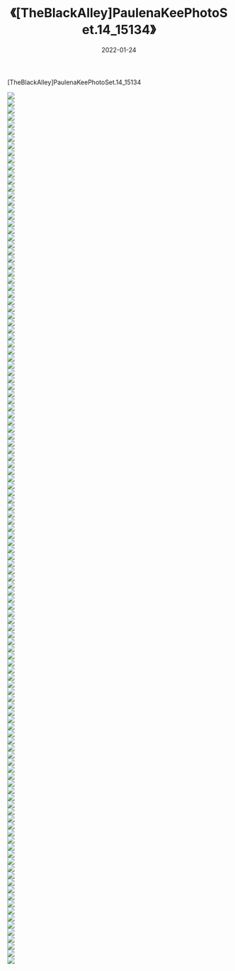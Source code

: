 ﻿---
layout: post
title:  《[TheBlackAlley]PaulenaKeePhotoSet.14_15134》
date:   2022-01-24
img: http://imgx.orgx.ga/漏D/2022/[TheBlackAlley]PaulenaKeePhotoSet.14_15134/000.jpg
categories: [美女, 清纯, 唯美]
---

[TheBlackAlley]PaulenaKeePhotoSet.14_15134

  ![](http://imgx.orgx.ga/漏D/2022/[TheBlackAlley]PaulenaKeePhotoSet.14_15134/001.jpg) <br> ![](http://imgx.orgx.ga/漏D/2022/[TheBlackAlley]PaulenaKeePhotoSet.14_15134/002.jpg) <br> ![](http://imgx.orgx.ga/漏D/2022/[TheBlackAlley]PaulenaKeePhotoSet.14_15134/003.jpg) <br> ![](http://imgx.orgx.ga/漏D/2022/[TheBlackAlley]PaulenaKeePhotoSet.14_15134/004.jpg) <br> ![](http://imgx.orgx.ga/漏D/2022/[TheBlackAlley]PaulenaKeePhotoSet.14_15134/005.jpg) <br> ![](http://imgx.orgx.ga/漏D/2022/[TheBlackAlley]PaulenaKeePhotoSet.14_15134/006.jpg) <br> ![](http://imgx.orgx.ga/漏D/2022/[TheBlackAlley]PaulenaKeePhotoSet.14_15134/007.jpg) <br> ![](http://imgx.orgx.ga/漏D/2022/[TheBlackAlley]PaulenaKeePhotoSet.14_15134/008.jpg) <br> ![](http://imgx.orgx.ga/漏D/2022/[TheBlackAlley]PaulenaKeePhotoSet.14_15134/009.jpg) <br> ![](http://imgx.orgx.ga/漏D/2022/[TheBlackAlley]PaulenaKeePhotoSet.14_15134/010.jpg) <br> ![](http://imgx.orgx.ga/漏D/2022/[TheBlackAlley]PaulenaKeePhotoSet.14_15134/011.jpg) <br> ![](http://imgx.orgx.ga/漏D/2022/[TheBlackAlley]PaulenaKeePhotoSet.14_15134/012.jpg) <br> ![](http://imgx.orgx.ga/漏D/2022/[TheBlackAlley]PaulenaKeePhotoSet.14_15134/013.jpg) <br> ![](http://imgx.orgx.ga/漏D/2022/[TheBlackAlley]PaulenaKeePhotoSet.14_15134/014.jpg) <br> ![](http://imgx.orgx.ga/漏D/2022/[TheBlackAlley]PaulenaKeePhotoSet.14_15134/015.jpg) <br> ![](http://imgx.orgx.ga/漏D/2022/[TheBlackAlley]PaulenaKeePhotoSet.14_15134/016.jpg) <br> ![](http://imgx.orgx.ga/漏D/2022/[TheBlackAlley]PaulenaKeePhotoSet.14_15134/017.jpg) <br> ![](http://imgx.orgx.ga/漏D/2022/[TheBlackAlley]PaulenaKeePhotoSet.14_15134/018.jpg) <br> ![](http://imgx.orgx.ga/漏D/2022/[TheBlackAlley]PaulenaKeePhotoSet.14_15134/019.jpg) <br> ![](http://imgx.orgx.ga/漏D/2022/[TheBlackAlley]PaulenaKeePhotoSet.14_15134/020.jpg) <br> ![](http://imgx.orgx.ga/漏D/2022/[TheBlackAlley]PaulenaKeePhotoSet.14_15134/021.jpg) <br> ![](http://imgx.orgx.ga/漏D/2022/[TheBlackAlley]PaulenaKeePhotoSet.14_15134/022.jpg) <br> ![](http://imgx.orgx.ga/漏D/2022/[TheBlackAlley]PaulenaKeePhotoSet.14_15134/023.jpg) <br> ![](http://imgx.orgx.ga/漏D/2022/[TheBlackAlley]PaulenaKeePhotoSet.14_15134/024.jpg) <br> ![](http://imgx.orgx.ga/漏D/2022/[TheBlackAlley]PaulenaKeePhotoSet.14_15134/025.jpg) <br> ![](http://imgx.orgx.ga/漏D/2022/[TheBlackAlley]PaulenaKeePhotoSet.14_15134/026.jpg) <br> ![](http://imgx.orgx.ga/漏D/2022/[TheBlackAlley]PaulenaKeePhotoSet.14_15134/027.jpg) <br> ![](http://imgx.orgx.ga/漏D/2022/[TheBlackAlley]PaulenaKeePhotoSet.14_15134/028.jpg) <br> ![](http://imgx.orgx.ga/漏D/2022/[TheBlackAlley]PaulenaKeePhotoSet.14_15134/029.jpg) <br> ![](http://imgx.orgx.ga/漏D/2022/[TheBlackAlley]PaulenaKeePhotoSet.14_15134/030.jpg) <br> ![](http://imgx.orgx.ga/漏D/2022/[TheBlackAlley]PaulenaKeePhotoSet.14_15134/031.jpg) <br> ![](http://imgx.orgx.ga/漏D/2022/[TheBlackAlley]PaulenaKeePhotoSet.14_15134/032.jpg) <br> ![](http://imgx.orgx.ga/漏D/2022/[TheBlackAlley]PaulenaKeePhotoSet.14_15134/033.jpg) <br> ![](http://imgx.orgx.ga/漏D/2022/[TheBlackAlley]PaulenaKeePhotoSet.14_15134/034.jpg) <br> ![](http://imgx.orgx.ga/漏D/2022/[TheBlackAlley]PaulenaKeePhotoSet.14_15134/035.jpg) <br> ![](http://imgx.orgx.ga/漏D/2022/[TheBlackAlley]PaulenaKeePhotoSet.14_15134/036.jpg) <br> ![](http://imgx.orgx.ga/漏D/2022/[TheBlackAlley]PaulenaKeePhotoSet.14_15134/037.jpg) <br> ![](http://imgx.orgx.ga/漏D/2022/[TheBlackAlley]PaulenaKeePhotoSet.14_15134/038.jpg) <br> ![](http://imgx.orgx.ga/漏D/2022/[TheBlackAlley]PaulenaKeePhotoSet.14_15134/039.jpg) <br> ![](http://imgx.orgx.ga/漏D/2022/[TheBlackAlley]PaulenaKeePhotoSet.14_15134/040.jpg) <br> ![](http://imgx.orgx.ga/漏D/2022/[TheBlackAlley]PaulenaKeePhotoSet.14_15134/041.jpg) <br> ![](http://imgx.orgx.ga/漏D/2022/[TheBlackAlley]PaulenaKeePhotoSet.14_15134/042.jpg) <br> ![](http://imgx.orgx.ga/漏D/2022/[TheBlackAlley]PaulenaKeePhotoSet.14_15134/043.jpg) <br> ![](http://imgx.orgx.ga/漏D/2022/[TheBlackAlley]PaulenaKeePhotoSet.14_15134/044.jpg) <br> ![](http://imgx.orgx.ga/漏D/2022/[TheBlackAlley]PaulenaKeePhotoSet.14_15134/045.jpg) <br> ![](http://imgx.orgx.ga/漏D/2022/[TheBlackAlley]PaulenaKeePhotoSet.14_15134/046.jpg) <br> ![](http://imgx.orgx.ga/漏D/2022/[TheBlackAlley]PaulenaKeePhotoSet.14_15134/047.jpg) <br> ![](http://imgx.orgx.ga/漏D/2022/[TheBlackAlley]PaulenaKeePhotoSet.14_15134/048.jpg) <br> ![](http://imgx.orgx.ga/漏D/2022/[TheBlackAlley]PaulenaKeePhotoSet.14_15134/049.jpg) <br> ![](http://imgx.orgx.ga/漏D/2022/[TheBlackAlley]PaulenaKeePhotoSet.14_15134/050.jpg) <br> ![](http://imgx.orgx.ga/漏D/2022/[TheBlackAlley]PaulenaKeePhotoSet.14_15134/051.jpg) <br> ![](http://imgx.orgx.ga/漏D/2022/[TheBlackAlley]PaulenaKeePhotoSet.14_15134/052.jpg) <br> ![](http://imgx.orgx.ga/漏D/2022/[TheBlackAlley]PaulenaKeePhotoSet.14_15134/053.jpg) <br> ![](http://imgx.orgx.ga/漏D/2022/[TheBlackAlley]PaulenaKeePhotoSet.14_15134/054.jpg) <br> ![](http://imgx.orgx.ga/漏D/2022/[TheBlackAlley]PaulenaKeePhotoSet.14_15134/055.jpg) <br> ![](http://imgx.orgx.ga/漏D/2022/[TheBlackAlley]PaulenaKeePhotoSet.14_15134/056.jpg) <br> ![](http://imgx.orgx.ga/漏D/2022/[TheBlackAlley]PaulenaKeePhotoSet.14_15134/057.jpg) <br> ![](http://imgx.orgx.ga/漏D/2022/[TheBlackAlley]PaulenaKeePhotoSet.14_15134/058.jpg) <br> ![](http://imgx.orgx.ga/漏D/2022/[TheBlackAlley]PaulenaKeePhotoSet.14_15134/059.jpg) <br> ![](http://imgx.orgx.ga/漏D/2022/[TheBlackAlley]PaulenaKeePhotoSet.14_15134/060.jpg) <br> ![](http://imgx.orgx.ga/漏D/2022/[TheBlackAlley]PaulenaKeePhotoSet.14_15134/061.jpg) <br> ![](http://imgx.orgx.ga/漏D/2022/[TheBlackAlley]PaulenaKeePhotoSet.14_15134/062.jpg) <br> ![](http://imgx.orgx.ga/漏D/2022/[TheBlackAlley]PaulenaKeePhotoSet.14_15134/063.jpg) <br> ![](http://imgx.orgx.ga/漏D/2022/[TheBlackAlley]PaulenaKeePhotoSet.14_15134/064.jpg) <br> ![](http://imgx.orgx.ga/漏D/2022/[TheBlackAlley]PaulenaKeePhotoSet.14_15134/065.jpg) <br> ![](http://imgx.orgx.ga/漏D/2022/[TheBlackAlley]PaulenaKeePhotoSet.14_15134/066.jpg) <br> ![](http://imgx.orgx.ga/漏D/2022/[TheBlackAlley]PaulenaKeePhotoSet.14_15134/067.jpg) <br> ![](http://imgx.orgx.ga/漏D/2022/[TheBlackAlley]PaulenaKeePhotoSet.14_15134/068.jpg) <br> ![](http://imgx.orgx.ga/漏D/2022/[TheBlackAlley]PaulenaKeePhotoSet.14_15134/069.jpg) <br> ![](http://imgx.orgx.ga/漏D/2022/[TheBlackAlley]PaulenaKeePhotoSet.14_15134/070.jpg) <br> ![](http://imgx.orgx.ga/漏D/2022/[TheBlackAlley]PaulenaKeePhotoSet.14_15134/071.jpg) <br> ![](http://imgx.orgx.ga/漏D/2022/[TheBlackAlley]PaulenaKeePhotoSet.14_15134/072.jpg) <br> ![](http://imgx.orgx.ga/漏D/2022/[TheBlackAlley]PaulenaKeePhotoSet.14_15134/073.jpg) <br> ![](http://imgx.orgx.ga/漏D/2022/[TheBlackAlley]PaulenaKeePhotoSet.14_15134/074.jpg) <br> ![](http://imgx.orgx.ga/漏D/2022/[TheBlackAlley]PaulenaKeePhotoSet.14_15134/075.jpg) <br> ![](http://imgx.orgx.ga/漏D/2022/[TheBlackAlley]PaulenaKeePhotoSet.14_15134/076.jpg) <br> ![](http://imgx.orgx.ga/漏D/2022/[TheBlackAlley]PaulenaKeePhotoSet.14_15134/077.jpg) <br> ![](http://imgx.orgx.ga/漏D/2022/[TheBlackAlley]PaulenaKeePhotoSet.14_15134/078.jpg) <br> ![](http://imgx.orgx.ga/漏D/2022/[TheBlackAlley]PaulenaKeePhotoSet.14_15134/079.jpg) <br> ![](http://imgx.orgx.ga/漏D/2022/[TheBlackAlley]PaulenaKeePhotoSet.14_15134/080.jpg) <br> ![](http://imgx.orgx.ga/漏D/2022/[TheBlackAlley]PaulenaKeePhotoSet.14_15134/081.jpg) <br> ![](http://imgx.orgx.ga/漏D/2022/[TheBlackAlley]PaulenaKeePhotoSet.14_15134/082.jpg) <br> ![](http://imgx.orgx.ga/漏D/2022/[TheBlackAlley]PaulenaKeePhotoSet.14_15134/083.jpg) <br> ![](http://imgx.orgx.ga/漏D/2022/[TheBlackAlley]PaulenaKeePhotoSet.14_15134/084.jpg) <br> ![](http://imgx.orgx.ga/漏D/2022/[TheBlackAlley]PaulenaKeePhotoSet.14_15134/085.jpg) <br> ![](http://imgx.orgx.ga/漏D/2022/[TheBlackAlley]PaulenaKeePhotoSet.14_15134/086.jpg) <br> ![](http://imgx.orgx.ga/漏D/2022/[TheBlackAlley]PaulenaKeePhotoSet.14_15134/087.jpg) <br> ![](http://imgx.orgx.ga/漏D/2022/[TheBlackAlley]PaulenaKeePhotoSet.14_15134/088.jpg) <br> ![](http://imgx.orgx.ga/漏D/2022/[TheBlackAlley]PaulenaKeePhotoSet.14_15134/089.jpg) <br> ![](http://imgx.orgx.ga/漏D/2022/[TheBlackAlley]PaulenaKeePhotoSet.14_15134/090.jpg) <br> ![](http://imgx.orgx.ga/漏D/2022/[TheBlackAlley]PaulenaKeePhotoSet.14_15134/091.jpg) <br> ![](http://imgx.orgx.ga/漏D/2022/[TheBlackAlley]PaulenaKeePhotoSet.14_15134/092.jpg) <br> ![](http://imgx.orgx.ga/漏D/2022/[TheBlackAlley]PaulenaKeePhotoSet.14_15134/093.jpg) <br> ![](http://imgx.orgx.ga/漏D/2022/[TheBlackAlley]PaulenaKeePhotoSet.14_15134/094.jpg) <br> ![](http://imgx.orgx.ga/漏D/2022/[TheBlackAlley]PaulenaKeePhotoSet.14_15134/095.jpg) <br> ![](http://imgx.orgx.ga/漏D/2022/[TheBlackAlley]PaulenaKeePhotoSet.14_15134/096.jpg) <br> ![](http://imgx.orgx.ga/漏D/2022/[TheBlackAlley]PaulenaKeePhotoSet.14_15134/097.jpg) <br> ![](http://imgx.orgx.ga/漏D/2022/[TheBlackAlley]PaulenaKeePhotoSet.14_15134/098.jpg) <br> ![](http://imgx.orgx.ga/漏D/2022/[TheBlackAlley]PaulenaKeePhotoSet.14_15134/099.jpg) <br> ![](http://imgx.orgx.ga/漏D/2022/[TheBlackAlley]PaulenaKeePhotoSet.14_15134/100.jpg) <br> ![](http://imgx.orgx.ga/漏D/2022/[TheBlackAlley]PaulenaKeePhotoSet.14_15134/101.jpg) <br> ![](http://imgx.orgx.ga/漏D/2022/[TheBlackAlley]PaulenaKeePhotoSet.14_15134/102.jpg) <br> ![](http://imgx.orgx.ga/漏D/2022/[TheBlackAlley]PaulenaKeePhotoSet.14_15134/103.jpg) <br> ![](http://imgx.orgx.ga/漏D/2022/[TheBlackAlley]PaulenaKeePhotoSet.14_15134/104.jpg) <br> ![](http://imgx.orgx.ga/漏D/2022/[TheBlackAlley]PaulenaKeePhotoSet.14_15134/105.jpg) <br> ![](http://imgx.orgx.ga/漏D/2022/[TheBlackAlley]PaulenaKeePhotoSet.14_15134/106.jpg) <br> ![](http://imgx.orgx.ga/漏D/2022/[TheBlackAlley]PaulenaKeePhotoSet.14_15134/107.jpg) <br> ![](http://imgx.orgx.ga/漏D/2022/[TheBlackAlley]PaulenaKeePhotoSet.14_15134/108.jpg) <br> ![](http://imgx.orgx.ga/漏D/2022/[TheBlackAlley]PaulenaKeePhotoSet.14_15134/109.jpg) <br> ![](http://imgx.orgx.ga/漏D/2022/[TheBlackAlley]PaulenaKeePhotoSet.14_15134/110.jpg) <br> ![](http://imgx.orgx.ga/漏D/2022/[TheBlackAlley]PaulenaKeePhotoSet.14_15134/111.jpg) <br> ![](http://imgx.orgx.ga/漏D/2022/[TheBlackAlley]PaulenaKeePhotoSet.14_15134/112.jpg) <br> ![](http://imgx.orgx.ga/漏D/2022/[TheBlackAlley]PaulenaKeePhotoSet.14_15134/113.jpg) <br> ![](http://imgx.orgx.ga/漏D/2022/[TheBlackAlley]PaulenaKeePhotoSet.14_15134/114.jpg) <br> ![](http://imgx.orgx.ga/漏D/2022/[TheBlackAlley]PaulenaKeePhotoSet.14_15134/115.jpg) <br> ![](http://imgx.orgx.ga/漏D/2022/[TheBlackAlley]PaulenaKeePhotoSet.14_15134/116.jpg) <br> ![](http://imgx.orgx.ga/漏D/2022/[TheBlackAlley]PaulenaKeePhotoSet.14_15134/117.jpg) <br> ![](http://imgx.orgx.ga/漏D/2022/[TheBlackAlley]PaulenaKeePhotoSet.14_15134/118.jpg) <br> ![](http://imgx.orgx.ga/漏D/2022/[TheBlackAlley]PaulenaKeePhotoSet.14_15134/119.jpg) <br> ![](http://imgx.orgx.ga/漏D/2022/[TheBlackAlley]PaulenaKeePhotoSet.14_15134/120.jpg) <br> ![](http://imgx.orgx.ga/漏D/2022/[TheBlackAlley]PaulenaKeePhotoSet.14_15134/121.jpg) <br> ![](http://imgx.orgx.ga/漏D/2022/[TheBlackAlley]PaulenaKeePhotoSet.14_15134/122.jpg) <br> ![](http://imgx.orgx.ga/漏D/2022/[TheBlackAlley]PaulenaKeePhotoSet.14_15134/123.jpg) <br>